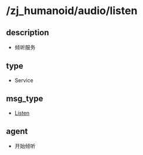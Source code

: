 # /zj_humanoid/audio/listen

## description
- 倾听服务

## type
- Service

## msg_type
- [Listen](../../../../zj_humanoid_types.md#Listen)

## agent
- 开始倾听

